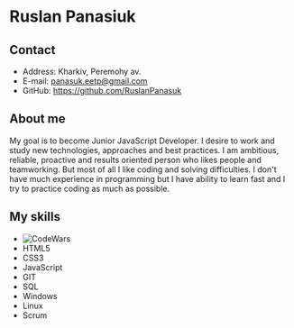 # Ruslan Panasiuk

## Contact

* Address: Kharkiv, Peremohy av.
* E-mail: panasuk.eetp@gmail.com
* GitHub: https://github.com/RuslanPanasuk

## About me

My goal is to become Junior JavaScript Developer. I desire to work and study new technologies, approaches and best practices.
I am ambitious, reliable, proactive and results oriented person who likes people and teamworking. But most of all I like coding and solving difficulties. 
I don't have much experience in programming but I have ability to learn fast and I try to practice coding as much as possible.

## My skills

* ![CodeWars](https://www.codewars.com/users/RuslanPanasuk/badges/large)
* HTML5
* CSS3
* JavaScript
* GIT
* SQL
* Windows
* Linux
* Scrum
